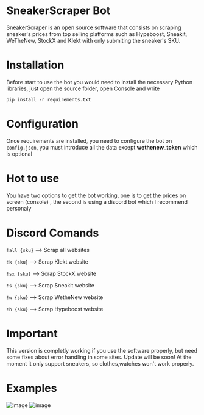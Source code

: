 # SneakerScraper Bot
SneakerScraper is an open source software that consists on scraping sneaker's prices from top selling platforms such as Hypeboost, Sneakit, WeTheNew, StockX and Klekt with only submiting the sneaker's SKU.

# Installation
Before start to use the bot you would need to install the necessary Python libraries, just open the source folder, open Console and write

``pip install -r requirements.txt``

# Configuration
Once requirements are installed, you need to configure the bot on ``config.json``, you must introduce all the data except __wethenew_token__ which is optional

# Hot to use 
You have two options to get the bot working, one is to get the prices on screen (console) , the second is using a discord bot which I recommend personaly

# Discord Comands
``!all {sku}`` --> Scrap all websites

``!k {sku}`` --> Scrap Klekt website

``!sx {sku}`` --> Scrap StockX website

``!s {sku}`` --> Scrap Sneakit website

``!w {sku}`` --> Scrap WetheNew website

``!h {sku}`` --> Scrap Hypeboost website

# Important 
This version is completly working if you use the software properly, but need some fixes about error handling in some sites. Update will be soon!
At the moment it only support sneakers, so clothes,watches won't work properly.

# Examples
![image](https://github.com/AntonLeskiv/SneakerScraper/assets/145350646/038a21a2-04ed-46f4-be49-fb320beadfe3)
![image](https://github.com/AntonLeskiv/SneakerScraper/assets/145350646/d0a7e1a6-7c99-4e2f-b01a-7487858a43d1)
